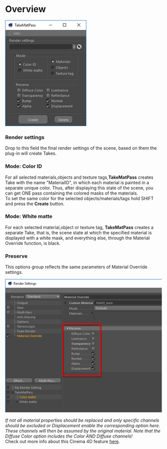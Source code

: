 # Overview

![](../.gitbook/assets/1025.png)

### Render settings

Drop to this field the final render settings of the scene, based on them the plug-in will create Takes.

### Mode: Color ID

For all selected materials,objects and texture tags,**TakeMatPass** creates Take with the name "MaterialID", in which each material is painted in a separate unique color. Thus, after displaying this state of the scene, you can get ONE pass containing the colored masks of the materials.  
 To set the same color for the selected objects/materials/tags hold SHIFT and press the **Create** button.

### Mode: White matte

For each selected material,object or texture tag, **TakeMatPass** creates a separate Take, that is, the scene state at which the specified material is displayed with a white mask, and everything else, through the Material Override function, is black.

### Preserve

This options group reflects the same parameters of Material Override settings.

![](../.gitbook/assets/1027.png)

_If not all material properties should be replaced and only specific channels should be excluded or Displacement enable the corresponding option here. These channels will then be assumed by the original material. Note that the Diffuse Color option includes the Color AND Diffuse channels!_   
 Check out more info about this Cinema 4D feature [here](https://help.maxon.net/us/#DRENDERSETTINGS-RDATA_GROUP_OVERRIDEMAT).

